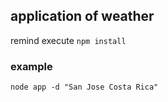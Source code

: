 ## application of weather 

remind execute ```npm install ```

### example
```
node app -d "San Jose Costa Rica"
```
